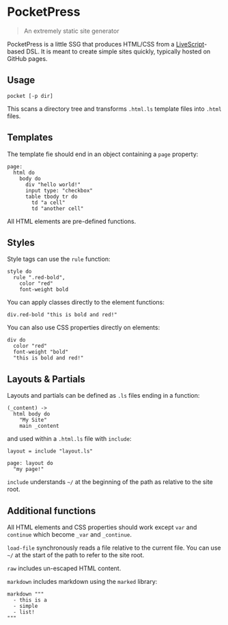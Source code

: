 # PocketPress

> An extremely static site generator

PocketPress is a little SSG that produces HTML/CSS from a [LiveScript](https://livescript.net)-based DSL. It is meant to create simple sites quickly, typically hosted on GitHub pages.

## Usage

`pocket [-p dir]`

This scans a directory tree and transforms `.html.ls` template files into `.html` files.

## Templates

The template fie should end in an object containing a `page` property:

```ls
page:
  html do
    body do
      div "hello world!"
      input type: "checkbox"
      table tbody tr do
        td "a cell"
        td "another cell"
```

All HTML elements are pre-defined functions.

## Styles

Style tags can use the `rule` function:

```ls
style do
  rule ".red-bold",
    color "red"
    font-weight bold
```

You can apply classes directly to the element functions:

```ls
div.red-bold "this is bold and red!"
```

You can also use CSS properties directly on elements:

```ls
div do
  color "red"
  font-weight "bold"
  "this is bold and red!"
```

## Layouts & Partials

Layouts and partials can be defined as `.ls` files ending in a function:

```ls
(_content) ->
  html body do
    "My Site"
    main _content
```

and used within a `.html.ls` file with `include`:

```ls
layout = include "layout.ls"

page: layout do
  "my page!"
```

`include` understands `~/` at the beginning of the path as relative to the site root.

## Additional functions

All HTML elements and CSS properties should work except `var` and `continue` which become `_var` and `_continue`.

`load-file` synchronously reads a file relative to the current file. You can use `~/` at the start of the path to refer to the site root.

`raw` includes un-escaped HTML content.

`markdown` includes markdown using the `marked` library:

```ls
markdown """
  - this is a
  - simple
  - list!
"""
```
